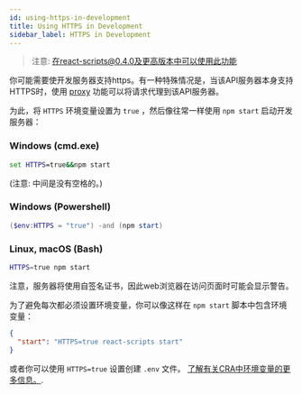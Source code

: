 ```yaml
---
id: using-https-in-development
title: Using HTTPS in Development
sidebar_label: HTTPS in Development
---
```


> 注意: 在react-scripts@0.4.0及更高版本中可以使用此功能

你可能需要使开发服务器支持https。有一种特殊情况是，当该API服务器本身支持HTTPS时，使用 [proxy](proxying-api-requests-in-development.md) 功能可以将请求代理到该API服务器。

为此，将 `HTTPS` 环境变量设置为 `true` ，然后像往常一样使用 `npm start` 启动开发服务器：

### Windows (cmd.exe)

```cmd
set HTTPS=true&&npm start
```

(注意: 中间是没有空格的。)

### Windows (Powershell)

```Powershell
($env:HTTPS = "true") -and (npm start)
```

### Linux, macOS (Bash)

```sh
HTTPS=true npm start
```

注意，服务器将使用自签名证书，因此web浏览器在访问页面时可能会显示警告。

为了避免每次都必须设置环境变量，你可以像这样在 `npm start` 脚本中包含环境变量：

```json
{
  "start": "HTTPS=true react-scripts start"
}
```

或者你可以使用 `HTTPS=true` 设置创建 `.env` 文件。
[了解有关CRA中环境变量的更多信息。](https://create-react-app.dev/docs/adding-custom-environment-variables).
